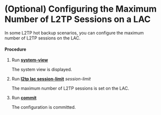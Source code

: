 (Optional) Configuring the Maximum Number of L2TP Sessions on a LAC
===================================================================

In some L2TP hot backup scenarios, you can configure the maximum number of L2TP sessions on the LAC.

#### Procedure

1. Run [**system-view**](cmdqueryname=system-view)
   
   
   
   The system view is displayed.
2. Run [**l2tp lac session-limit**](cmdqueryname=l2tp+lac+session-limit) *session-limit*
   
   
   
   The maximum number of L2TP sessions is set on the LAC.
3. Run [**commit**](cmdqueryname=commit)
   
   
   
   The configuration is committed.